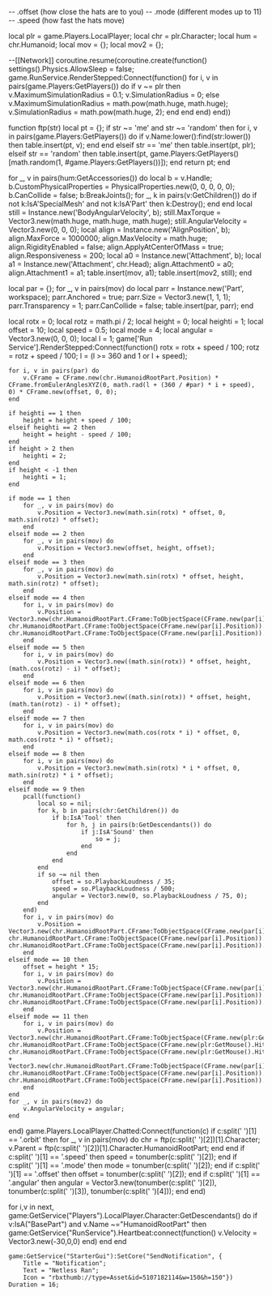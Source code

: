 -- .offset (how close the hats are to you)
-- .mode (different modes up to 11)
-- .speed (how fast the hats move)

local plr = game.Players.LocalPlayer;
local chr = plr.Character;
local hum = chr.Humanoid;
local mov = {};
local mov2 = {};

--[[Network]]
coroutine.resume(coroutine.create(function()
	settings().Physics.AllowSleep = false;
	game.RunService.RenderStepped:Connect(function()
		for i, v in pairs(game.Players:GetPlayers()) do
			if v ~= plr then
				v.MaximumSimulationRadius = 0.1;
				v.SimulationRadius = 0;
			else
				v.MaximumSimulationRadius = math.pow(math.huge, math.huge);
				v.SimulationRadius = math.pow(math.huge, 2);
			end
		end
	end)
end))

function ftp(str)
    local pt = {};
    if str ~= 'me' and str ~= 'random' then
        for i, v in pairs(game.Players:GetPlayers()) do
            if v.Name:lower():find(str:lower()) then
                table.insert(pt, v);
            end
        end
    elseif str == 'me' then
        table.insert(pt, plr);
	elseif str == 'random' then
		table.insert(pt, game.Players:GetPlayers()[math.random(1, #game.Players:GetPlayers())]);
    end
    return pt;
end

for _, v in pairs(hum:GetAccessories()) do
	local b = v.Handle;
	b.CustomPhysicalProperties = PhysicalProperties.new(0, 0, 0, 0, 0);
	b.CanCollide = false;
	b:BreakJoints();
	for _, k in pairs(v:GetChildren()) do
		if not k:IsA'SpecialMesh' and not k:IsA'Part' then
			k:Destroy();
		end
	end
	local still = Instance.new('BodyAngularVelocity', b);
	still.MaxTorque = Vector3.new(math.huge, math.huge, math.huge);
	still.AngularVelocity = Vector3.new(0, 0, 0);
	local align = Instance.new('AlignPosition', b);
	align.MaxForce = 1000000;
	align.MaxVelocity = math.huge;
	align.RigidityEnabled = false;
	align.ApplyAtCenterOfMass = true;
	align.Responsiveness = 200;
	local a0 = Instance.new('Attachment', b);
	local a1 = Instance.new('Attachment', chr.Head);
	align.Attachment0 = a0;
	align.Attachment1 = a1;
	table.insert(mov, a1);
	table.insert(mov2, still);
end

local par = {};
for _, v in pairs(mov) do
	local parr = Instance.new('Part', workspace);
	parr.Anchored = true;
	parr.Size = Vector3.new(1, 1, 1);
	parr.Transparency = 1;
	parr.CanCollide = false;
	table.insert(par, parr);
end

local rotx = 0;
local rotz = math.pi / 2;
local height = 0;
local heighti = 1;
local offset = 10;
local speed = 0.5;
local mode = 4;
local angular = Vector3.new(0, 0, 0);
local l = 1;
game['Run Service'].RenderStepped:Connect(function()
	rotx = rotx + speed / 100;
	rotz = rotz + speed / 100;
	l = (l >= 360 and 1 or l + speed);
	
	for i, v in pairs(par) do
		v.CFrame = CFrame.new(chr.HumanoidRootPart.Position) * CFrame.fromEulerAnglesXYZ(0, math.rad(l + (360 / #par) * i + speed), 0) * CFrame.new(offset, 0, 0);
	end
	
	if heighti == 1 then
		height = height + speed / 100;
	elseif heighti == 2 then
		height = height - speed / 100;
	end
	if height > 2 then
		heighti = 2;
	end
	if height < -1 then
		heighti = 1;
	end
	
	if mode == 1 then
		for _, v in pairs(mov) do
			v.Position = Vector3.new(math.sin(rotx) * offset, 0, math.sin(rotz) * offset);
		end
	elseif mode == 2 then
		for _, v in pairs(mov) do
			v.Position = Vector3.new(offset, height, offset);
		end
	elseif mode == 3 then
		for _, v in pairs(mov) do
			v.Position = Vector3.new(math.sin(rotx) * offset, height, math.sin(rotz) * offset);
		end
	elseif mode == 4 then
		for i, v in pairs(mov) do
			v.Position = Vector3.new(chr.HumanoidRootPart.CFrame:ToObjectSpace(CFrame.new(par[i].Position)).X, chr.HumanoidRootPart.CFrame:ToObjectSpace(CFrame.new(par[i].Position)).Y, chr.HumanoidRootPart.CFrame:ToObjectSpace(CFrame.new(par[i].Position)).Z);
		end
	elseif mode == 5 then
		for i, v in pairs(mov) do
			v.Position = Vector3.new((math.sin(rotx)) * offset, height, (math.cos(rotz) - i) * offset);
		end
	elseif mode == 6 then
		for i, v in pairs(mov) do
			v.Position = Vector3.new((math.sin(rotx)) * offset, height, (math.tan(rotz) - i) * offset);
		end
	elseif mode == 7 then
		for i, v in pairs(mov) do
			v.Position = Vector3.new(math.cos(rotx * i) * offset, 0, math.cos(rotz * i) * offset);
		end
	elseif mode == 8 then
	    for i, v in pairs(mov) do
			v.Position = Vector3.new(math.sin(rotx) * i * offset, 0, math.sin(rotz) * i * offset);
		end
	elseif mode == 9 then
		pcall(function()
			local so = nil;
			for k, b in pairs(chr:GetChildren()) do
				if b:IsA'Tool' then
					for h, j in pairs(b:GetDescendants()) do
						if j:IsA'Sound' then
							so = j;
						end
					end
				end
			end
			if so ~= nil then
				offset = so.PlaybackLoudness / 35;
				speed = so.PlaybackLoudness / 500;
				angular = Vector3.new(0, so.PlaybackLoudness / 75, 0);
			end
		end)
		for i, v in pairs(mov) do
			v.Position = Vector3.new(chr.HumanoidRootPart.CFrame:ToObjectSpace(CFrame.new(par[i].Position)).X, chr.HumanoidRootPart.CFrame:ToObjectSpace(CFrame.new(par[i].Position)).Y, chr.HumanoidRootPart.CFrame:ToObjectSpace(CFrame.new(par[i].Position)).Z);
		end
	elseif mode == 10 then
		offset = height * 15;
		for i, v in pairs(mov) do
			v.Position = Vector3.new(chr.HumanoidRootPart.CFrame:ToObjectSpace(CFrame.new(par[i].Position)).X, chr.HumanoidRootPart.CFrame:ToObjectSpace(CFrame.new(par[i].Position)).Y, chr.HumanoidRootPart.CFrame:ToObjectSpace(CFrame.new(par[i].Position)).Z);
		end
	elseif mode == 11 then
		for i, v in pairs(mov) do
			v.Position = Vector3.new(chr.HumanoidRootPart.CFrame:ToObjectSpace(CFrame.new(plr:GetMouse().Hit.p)).X, chr.HumanoidRootPart.CFrame:ToObjectSpace(CFrame.new(plr:GetMouse().Hit.p)).Y, chr.HumanoidRootPart.CFrame:ToObjectSpace(CFrame.new(plr:GetMouse().Hit.p)).Z) + Vector3.new(chr.HumanoidRootPart.CFrame:ToObjectSpace(CFrame.new(par[i].Position)).X, chr.HumanoidRootPart.CFrame:ToObjectSpace(CFrame.new(par[i].Position)).Y, chr.HumanoidRootPart.CFrame:ToObjectSpace(CFrame.new(par[i].Position)).Z);
		end
	end
	for _, v in pairs(mov2) do
		v.AngularVelocity = angular;
	end
end)
game.Players.LocalPlayer.Chatted:Connect(function(c)
	if c:split(' ')[1] == '.orbit' then
		for _, v in pairs(mov) do
			chr = ftp(c:split(' ')[2])[1].Character;
			v.Parent = ftp(c:split(' ')[2])[1].Character.HumanoidRootPart;
		end
	end
	if c:split(' ')[1] == '.speed' then
		speed = tonumber(c:split(' ')[2]);
	end
	if c:split(' ')[1] == '.mode' then
		mode = tonumber(c:split(' ')[2]);
	end
	if c:split(' ')[1] == '.offset' then
		offset = tonumber(c:split(' ')[2]);
	end
	if c:split(' ')[1] == '.angular' then
		angular = Vector3.new(tonumber(c:split(' ')[2]), tonumber(c:split(' ')[3]), tonumber(c:split(' ')[4]));
	end
end)

for i,v in next, game:GetService("Players").LocalPlayer.Character:GetDescendants() do
    if v:IsA("BasePart") and v.Name ~="HumanoidRootPart" then 
    game:GetService("RunService").Heartbeat:connect(function()
    v.Velocity = Vector3.new(-30,0,0)
    end)
    end
    end
 
    game:GetService("StarterGui"):SetCore("SendNotification", { 
        Title = "Notification";
        Text = "Netless Ran";
        Icon = "rbxthumb://type=Asset&id=5107182114&w=150&h=150"})
    Duration = 16;
